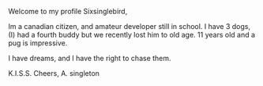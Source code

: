 Welcome to my profile Sixsinglebird, 

Im a canadian citizen, and amateur developer still in school.
I have 3 dogs, (I) had a fourth buddy but we recently lost him to old age.
11 years old and a pug is impressive.

I have dreams, and I have the right to chase them.

  K.I.S.S.
  Cheers,
  A. singleton
